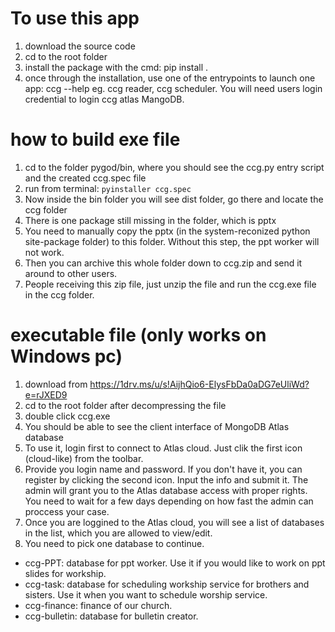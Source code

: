 # To use this app
1. download the source code
2. cd to the root folder
3. install the package with the cmd: pip install .
4. once through the installation, use one of the entrypoints to launch one app: ccg --help
eg. ccg reader, ccg scheduler. You will need users login credential to login ccg atlas MangoDB.
# how to build exe file
1. cd to the folder pygod/bin, where you should see the ccg.py entry script and the created ccg.spec file
2. run from terminal: `pyinstaller ccg.spec`
3. Now inside the bin folder you will see dist folder, go there and locate the ccg folder
4. There is one package still missing in the folder, which is pptx
5. You need to manually copy the pptx (in the system-reconized python site-package folder) to this folder. Without this step, the ppt worker will not work.
6. Then you can archive this whole folder down to ccg.zip and send it around to other users.
7. People receiving this zip file, just unzip the file and run the ccg.exe file in the ccg folder.

# executable file (only works on Windows pc)
1. download from https://1drv.ms/u/s!AijhQio6-ElysFbDa0aDG7eUliWd?e=rJXED9
2. cd to the root folder after decompressing the file
3. double click ccg.exe
4. You should be able to see the client interface of MongoDB Atlas database
5. To use it, login first to connect to Atlas cloud. Just clik the first icon (cloud-like) from the toolbar.
6. Provide you login name and password. If you don't have it, you can register by clicking the second icon. Input the info and submit it. The admin will grant you to the Atlas database access with proper rights. You need to wait for a few days depending on how fast the admin can proccess your case.
7. Once you are loggined to the Atlas cloud, you will see a list of databases in the list, which you are allowed to view/edit.
8. You need to pick one database to continue.
  - ccg-PPT: database for ppt worker. Use it if you would like to work on ppt slides for workship.
  - ccg-task: database for scheduling workship service for brothers and sisters. Use it when you want to schedule worship service.
  - ccg-finance: finance of our church.
  - ccg-bulletin: database for bulletin creator.
   
